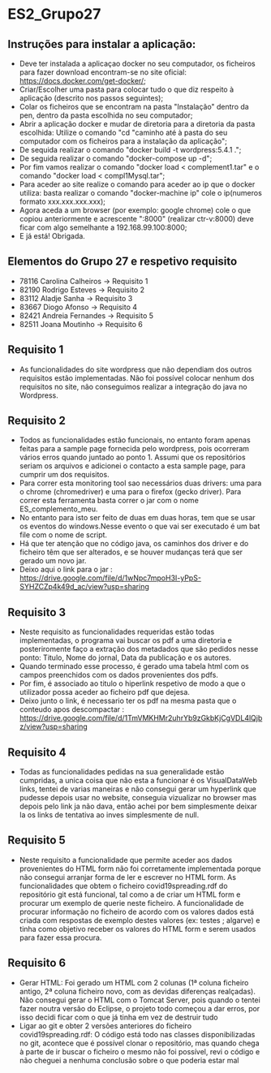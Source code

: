 # ES2_Grupo27

## Instruções para instalar a aplicação:
- Deve ter instalada a aplicaçao docker no seu computador, os ficheiros para fazer download encontram-se no site oficial: https://docs.docker.com/get-docker/;
- Criar/Escolher uma pasta para colocar tudo o que diz respeito à aplicação (descrito nos passos seguintes);
- Colar os ficheiros que se encontram na pasta "Instalação" dentro da pen, dentro da pasta escolhida no seu computador;
- Abrir a aplicação docker e mudar de diretoria para a diretoria da pasta escolhida: Utilize o comando "cd "caminho até à pasta do seu computador com os ficheiros para a instalação da aplicação";
- De sequida realizar o comando "docker build -t wordpress:5.4.1 .";
- De seguida realizar o comando "docker-compose up -d";
- Por fim vamos realizar o comando "docker load < complement1.tar" e o comando "docker load < compl1Mysql.tar";
- Para aceder ao site realize o comando para aceder ao ip que o docker utiliza: basta realizar o comando "docker-machine ip" cole o ip(numeros formato xxx.xxx.xxx.xxx);
- Agora aceda a um browser (por exemplo: google chrome) cole o que copiou anteriormente e acrescente ":8000" (realizar ctr-v:8000) deve ficar com algo semelhante a 192.168.99.100:8000;
- E já está! Obrigada. 



## Elementos do Grupo 27 e respetivo requisito
- 78116 Carolina Calheiros -> Requisito 1
- 82190 Rodrigo Esteves -> Requisito 2
- 83112 Aladje Sanha -> Requisito 3
- 83667 Diogo Afonso -> Requisito 4
- 82421 Andreia Fernandes -> Requisito 5
- 82511 Joana Moutinho -> Requisito 6

## Requisito 1
- As funcionalidades do site wordpress que não dependiam dos outros requisitos estão implementadas. Não foi possível colocar nenhum dos requisitos no site, não conseguimos realizar a integração do java no Wordpress.

## Requisito 2
- Todos as funcionalidades estão funcionais, no entanto foram apenas feitas para
a sample page fornecida pelo wordpress, pois ocorreram vários erros 
quando juntado ao ponto 1. Assumi que os repositórios seriam os arquivos 
e adicionei o contacto a esta sample page, para cumprir um dos requisitos.
- Para correr esta monitoring tool sao necessários duas drivers: uma para o 
chrome (chromedriver) e uma para o firefox (gecko driver).
Para correr esta ferramenta basta correr o jar com o nome ES_complemento_meu. 
- No entanto para isto ser feito de duas em duas horas, tem que se usar os eventos 
do windows.Nesse evento o que vai ser executado é um bat file com o nome de script.
- Há que ter atenção que no código java, os caminhos dos driver e do ficheiro têm que 
ser alterados, e se houver mudanças terá que ser gerado um novo jar.
- Deixo aqui o link para o jar : https://drive.google.com/file/d/1wNpc7mpoH3I-yPpS-SYHZCZp4k49d_ac/view?usp=sharing

## Requisito 3
- Neste requisito as funcionalidades requeridas estão todas implementadas, o programa vai buscar os pdf a uma diretoria e posteriromente faço a extração dos metadados que são pedidos nesse ponto: Titulo, Nome do jornal, Data da publicação e os autores.
- Quando terminado esse processo, é gerado uma tabela html com os campos preenchidos com os dados provenientes dos pdfs.
- Por fim, é associado ao titulo o hiperlink respetivo de modo a que o utilizador possa aceder ao ficheiro pdf que dejesa.
- Deixo junto o link, é necessario ter os pdf na mesma pasta que o conteudo apos descompactar : https://drive.google.com/file/d/1TmVMKHMr2uhrYb9zGkbKjCgVDL4lQjbz/view?usp=sharing

## Requisito 4
- Todas as funcionalidades pedidas na sua generalidade estão cumpridas, a unica coisa que não esta a funcionar é os VisualDataWeb links, tentei de varias maneiras e não consegui gerar um hyperlink que pudesse depois usar no website, conseguia vizualizar no browser mas depois pelo link ja não dava, então achei por bem simplesmente deixar la os links de tentativa ao inves simplesmente de null.

## Requisito 5
- Neste requisito a funcionalidade que permite aceder aos dados provenientes do HTML form não foi corretamente implementada porque não consegui arranjar forma de ler e escrever no HTML form.
As funcionalidades que obtem o ficheiro covid19spreading.rdf do repositório git está funcional, tal como a de criar um HTML form e procurar um exemplo de querie neste ficheiro.
A funcionalidade de procurar informação no ficheiro de acordo com os valores dados está criada com respostas de exemplo  destes valores (ex: testes ; algarve) e tinha como objetivo receber os valores do HTML form e serem usados para fazer essa procura.


## Requisito 6 
- Gerar HTML: Foi gerado um HTML com 2 colunas (1ª coluna ficheiro antigo, 2ª coluna ficheiro novo, com as devidas diferenças realçadas). Não consegui gerar o HTML com o Tomcat Server, pois quando o tentei fazer noutra versão do Eclipse, o projeto todo começou a dar          erros,    por isso decidi ficar com o que já tinha em vez de destruir tudo
- Ligar ao git e obter 2 versões anteriores do ficheiro covid19spreading.rdf: O código está todo nas classes disponibilizadas no git, acontece que é possível clonar o repositório, mas quando chega à parte de ir        buscar o ficheiro o mesmo não foi possível, revi o código e não cheguei a nenhuma conclusão sobre o que poderia estar mal
